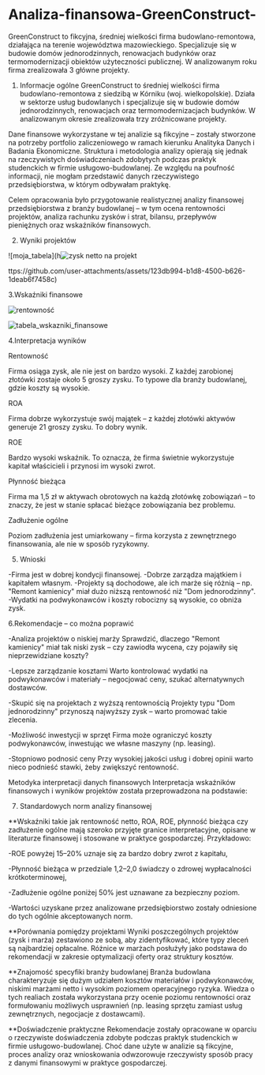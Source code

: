 # Analiza-finansowa-GreenConstruct-
GreenConstruct to fikcyjna, średniej wielkości firma budowlano-remontowa, działająca na terenie województwa mazowieckiego. Specjalizuje się w budowie domów jednorodzinnych, renowacjach budynków oraz termomodernizacji obiektów użyteczności publicznej. W analizowanym roku firma zrealizowała 3 główne projekty.


1. Informacje ogólne
GreenConstruct to średniej wielkości firma budowlano-remontowa z siedzibą w Kórniku (woj. wielkopolskie). Działa w sektorze usług budowlanych i specjalizuje się w budowie domów jednorodzinnych, renowacjach oraz termomodernizacjach budynków. W analizowanym okresie zrealizowała trzy zróżnicowane projekty.

Dane finansowe wykorzystane w tej analizie są fikcyjne – zostały stworzone na potrzeby portfolio zaliczeniowego w ramach kierunku Analityka Danych i Badania Ekonomiczne. Struktura i metodologia analizy opierają się jednak na rzeczywistych doświadczeniach zdobytych podczas praktyk studenckich w firmie usługowo-budowlanej. Ze względu na poufność informacji, nie mogłam przedstawić danych rzeczywistego przedsiębiorstwa, w którym odbywałam praktykę.

Celem opracowania było przygotowanie realistycznej analizy finansowej przedsiębiorstwa z branży budowlanej – w tym ocena rentowności projektów, analiza rachunku zysków i strat, bilansu, przepływów pieniężnych oraz wskaźników finansowych.

2. Wyniki projektów


![moja_tabela](h![zysk netto na projekt](https://github.com/user-attachments/assets/de217961-d0b5-4463-8d8b-4f37346057c1)


ttps://github.com/user-attachments/assets/123db994-b1d8-4500-b626-1deab6f7458c)

3.Wskaźniki finansowe

![rentowność](https://github.com/user-attachments/assets/e53f2966-2e6b-49f3-a4c7-ed9f06959584)


![tabela_wskazniki_finansowe](https://github.com/user-attachments/assets/bfb2f8f2-354b-412c-9c1e-7d2626167b05)


4.Interpretacja wyników

Rentowność 

Firma osiąga zysk, ale nie jest on bardzo wysoki. Z każdej zarobionej złotówki zostaje około 5 groszy zysku. To typowe dla branży budowlanej, gdzie koszty są wysokie.

ROA 

Firma dobrze wykorzystuje swój majątek – z każdej złotówki aktywów generuje 21 groszy zysku. To dobry wynik.

ROE 

Bardzo wysoki wskaźnik. To oznacza, że firma świetnie wykorzystuje kapitał właścicieli i przynosi im wysoki zwrot.

Płynność bieżąca 

Firma ma 1,5 zł w aktywach obrotowych na każdą złotówkę zobowiązań – to znaczy, że jest w stanie spłacać bieżące zobowiązania bez problemu.

Zadłużenie ogólne 

Poziom zadłużenia jest umiarkowany – firma korzysta z zewnętrznego finansowania, ale nie w sposób ryzykowny.


5. Wnioski
   
-Firma jest w dobrej kondycji finansowej.
-Dobrze zarządza majątkiem i kapitałem własnym.
-Projekty są dochodowe, ale ich marże się różnią – np. "Remont kamienicy" miał dużo niższą rentowność niż "Dom jednorodzinny".
-Wydatki na podwykonawców i koszty robocizny są wysokie, co obniża zysk.


6.Rekomendacje – co można poprawić

-Analiza projektów o niskiej marży
Sprawdzić, dlaczego "Remont kamienicy" miał tak niski zysk – czy zawiodła wycena, czy pojawiły się nieprzewidziane koszty?

-Lepsze zarządzanie kosztami
Warto kontrolować wydatki na podwykonawców i materiały – negocjować ceny, szukać alternatywnych dostawców.

-Skupić się na projektach z wyższą rentownością
Projekty typu "Dom jednorodzinny" przynoszą najwyższy zysk – warto promować takie zlecenia.

-Możliwość inwestycji w sprzęt
Firma może ograniczyć koszty podwykonawców, inwestując we własne maszyny (np. leasing).

-Stopniowo podnosić ceny
Przy wysokiej jakości usług i dobrej opinii warto nieco podnieść stawki, żeby zwiększyć rentowność.


Metodyka interpretacji danych finansowych
Interpretacja wskaźników finansowych i wyników projektów została przeprowadzona na podstawie:

7. Standardowych norm analizy finansowej

**Wskaźniki takie jak rentowność netto, ROA, ROE, płynność bieżąca czy zadłużenie ogólne mają szeroko przyjęte granice interpretacyjne, opisane w literaturze finansowej i stosowane w praktyce gospodarczej. Przykładowo:

-ROE powyżej 15–20% uznaje się za bardzo dobry zwrot z kapitału,

-Płynność bieżąca w przedziale 1,2–2,0 świadczy o zdrowej wypłacalności krótkoterminowej,

-Zadłużenie ogólne poniżej 50% jest uznawane za bezpieczny poziom.

-Wartości uzyskane przez analizowane przedsiębiorstwo zostały odniesione do tych ogólnie akceptowanych norm.

**Porównania pomiędzy projektami
Wyniki poszczególnych projektów (zysk i marża) zestawiono ze sobą, aby zidentyfikować, które typy zleceń są najbardziej opłacalne. Różnice w marżach posłużyły jako podstawa do rekomendacji w zakresie optymalizacji oferty oraz struktury kosztów.

**Znajomość specyfiki branży budowlanej
Branża budowlana charakteryzuje się dużym udziałem kosztów materiałów i podwykonawców, niskimi marżami netto i wysokim poziomem operacyjnego ryzyka. Wiedza o tych realiach została wykorzystana przy ocenie poziomu rentowności oraz formułowaniu możliwych usprawnień (np. leasing sprzętu zamiast usług zewnętrznych, negocjacje z dostawcami).

**Doświadczenie praktyczne
Rekomendacje zostały opracowane w oparciu o rzeczywiste doświadczenia zdobyte podczas praktyk studenckich w firmie usługowo-budowlanej. Choć dane użyte w analizie są fikcyjne, proces analizy oraz wnioskowania odwzorowuje rzeczywisty sposób pracy z danymi finansowymi w praktyce gospodarczej.

